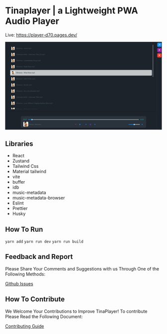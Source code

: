 # Tinaplayer | a Lightweight PWA Audio Player

Live: https://player-d70.pages.dev/

![screenshot1.png](public%2Fscreenshot1.png)

## Libraries
- React
- Zustand
- Tailwind Css
- Material tailwind
- vite
- buffer
- idb
- music-metadata
- music-metadata-browser
- Eslint
- Prettier
- Husky

## How To Run
`
yarn add
`
`
yarn run dev
`
`
yarn run build
`


## Feedback and Report
Please Share Your Comments and Suggestions with us Through One of the Following Methods:

[Github Issues](https://github.com/modos/tinaplayer/issues)
## How To Contribute
We Welcome Your Contributions to Improve TinaPlayer! To contribute Please Read the Following Document:

[Contributing Guide](./CONTRIBUTING.md)
